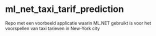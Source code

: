# ml_net_taxi_tarif_prediction
Repo met een voorbeeld applicatie waarin ML.NET gebruikt is voor het voorspellen van taxi tarieven in New-York city

